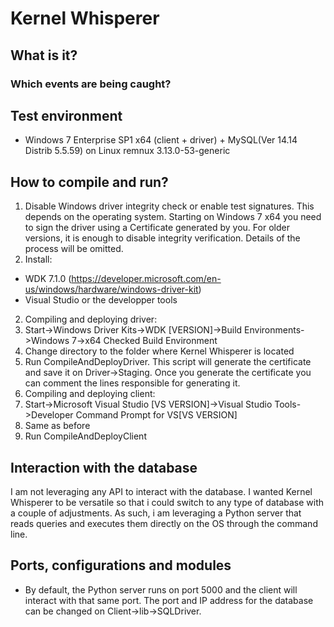 # Kernel Whisperer

## What is it?

### Which events are being caught?


## Test environment
* Windows 7 Enterprise SP1 x64 (client + driver) + MySQL(Ver 14.14 Distrib 5.5.59) on Linux remnux 3.13.0-53-generic

## How to compile and run?
1. Disable Windows driver integrity check or enable test signatures. This depends on the operating system. Starting on Windows 7 x64 you need to sign the driver using a Certificate generated by you. For older versions, it is enough to disable integrity verification. Details of the process will be omitted.
1. Install:
  * WDK 7.1.0 (https://developer.microsoft.com/en-us/windows/hardware/windows-driver-kit)
  * Visual Studio or the developper tools
2. Compiling and deploying driver:
  1. Start->Windows Driver Kits->WDK [VERSION]->Build Environments->Windows 7->x64 Checked Build Environment
  2. Change directory to the folder where Kernel Whisperer is located
  3. Run CompileAndDeployDriver. This script will generate the certificate and save it on Driver->Staging. Once you generate the certificate you can comment the lines responsible for generating it.
3. Compiling and deploying client:
  1. Start->Microsoft Visual Studio [VS VERSION]->Visual Studio Tools->Developer Command Prompt for VS[VS VERSION]
  2. Same as before
  3. Run CompileAndDeployClient 


## Interaction with the database
I am not leveraging any API to interact with the database. I wanted Kernel Whisperer to be versatile so that i could switch to any type of database with a couple of adjustments. As such, i am leveraging a Python server that reads queries and executes them directly on the OS through the command line. 


## Ports, configurations and modules
* By default, the Python server runs on port 5000 and the client will interact with that same port. The port and IP address for the database can be changed on Client->lib->SQLDriver.

